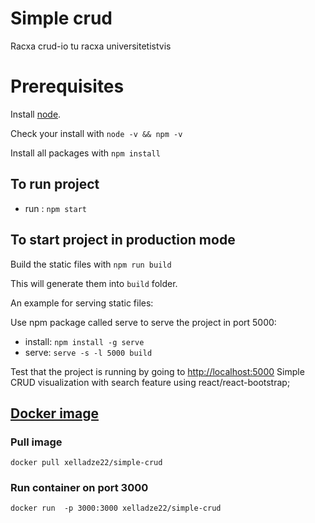 # Simple crud

Racxa crud-io tu racxa universitetistvis

# Prerequisites

Install [node](https://nodejs.org/en/download/). 

Check your install with `node -v && npm -v`

Install all packages with `npm install`

## To run project 

- run : `npm start`

## To start project in production mode

Build the static files with `npm run build`

This will generate them into `build` folder.

An example for serving static files:

Use npm package called serve to serve the project in port 5000:
- install: `npm install -g serve`
- serve: `serve -s -l 5000 build`

Test that the project is running by going to <http://localhost:5000>
Simple CRUD visualization with search feature using react/react-bootstrap;

## [Docker image](https://hub.docker.com/repository/docker/xelladze22/simple-crud)

### Pull image
```
docker pull xelladze22/simple-crud
```

### Run container on port 3000
```
docker run  -p 3000:3000 xelladze22/simple-crud
```

